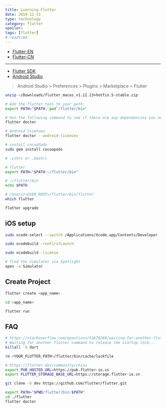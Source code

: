 ```yaml
---
title: Learning Flutter
date: 2019-12-15
type: technology
category: flutter
spoiler:
tags: [flutter]
# readtime:
---
```


* [Flutter-EN](https://flutter.io/)
* [Flutter-CN](https://flutter.cn)

---

* [Flutter SDK](https://flutter.dev/docs/get-started/install/macos)
* [Android Studio](https://developer.android.com/studio/index.html)

> Android Studio > Preferences > Plugins > Marketplace > Flutter

```bash
unzip ~/Downloads/flutter_macos_v1.12.13+hotfix.5-stable.zip

# Add the flutter tool to your path:
export PATH="$PATH:`pwd`/flutter/bin"

# Run the following command to see if there are any dependencies you need to install to complete the setup
flutter doctor

# Android licenses
flutter doctor --android-licenses

# install cocoaPods
sudo gem install cocoapods
```

```bash
# .zshrc or .bashrc

# flutter
export PATH="$PATH:~/flutter/bin"

# ~/flutter/bin
echo $PATH

# /Users/<USER_ROOT>/flutter/bin/flutter
which flutter

flutter upgrade
```

## iOS setup

```bash
sudo xcode-select --switch /Applications/Xcode.app/Contents/Developer

sudo xcodebuild -runFirstLaunch

sudo xcodebuild -license

# find the Simulator via Spotlight
open -a Simulator
```

## Create Project

```bash
flutter create <app_name>

cd <app_name>

flutter run
```

## FAQ

```bash
# https://stackoverflow.com/questions/51679269/waiting-for-another-flutter-command-to-release-the-startup-lock
# Waiting for another flutter command to release the startup lock...
killall -9 dart

rm <YOUR_FLUTTER_PATH>/flutter/bin/cache/lockfile
```

```bash
# https://flutter.dev/community/china
export PUB_HOSTED_URL=https://pub.flutter-io.cn
export FLUTTER_STORAGE_BASE_URL=https://storage.flutter-io.cn

git clone -b dev https://github.com/flutter/flutter.git

export PATH="$PWD/flutter/bin:$PATH"
cd ./flutter
flutter doctor
```